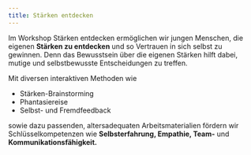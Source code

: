 ```yaml
---
title: Stärken entdecken
---
```

Im Workshop Stärken entdecken ermöglichen wir jungen Menschen, die eigenen **Stärken zu entdecken** und so Vertrauen in sich selbst zu gewinnen. Denn das Bewusstsein über die eigenen Stärken hilft dabei, mutige und selbstbewusste Entscheidungen zu treffen. 

Mit diversen interaktiven Methoden wie 

* Stärken-Brainstorming
* Phantasiereise
* Selbst- und Fremdfeedback 

sowie dazu passenden, altersadequaten Arbeitsmaterialien fördern wir Schlüsselkompetenzen wie **Selbsterfahrung, Empathie, Team-** und **Kommunikationsfähigkeit.**
